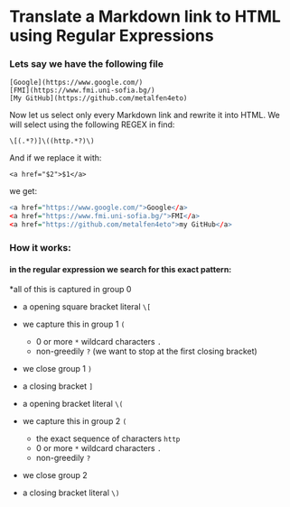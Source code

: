 # Translate a Markdown link to HTML using Regular Expressions

### Lets say we have the following file
```
[Google](https://www.google.com/)
[FMI](https://www.fmi.uni-sofia.bg/)
[My GitHub](https://github.com/metalfen4eto)
```
Now let us select only every Markdown link and rewrite it into HTML.
We will select using the following REGEX in find:
```regex
\[(.*?)]\((http.*?)\)
```
And if we replace it with:
```regex
<a href="$2">$1</a>
```
we get:
```r
<a href="https://www.google.com/">Google</a>
<a href="https://www.fmi.uni-sofia.bg/">FMI</a>
<a href="https://github.com/metalfen4eto">my GitHub</a>
```

### How it works:
#### in the regular expression we search for this exact pattern:

*all of this is captured in group 0
- a opening square bracket literal ```\[```

- we capture this in group 1 ```(```
	- 0 or more ```*``` wildcard characters ```.``` 
	- non-greedily ```?``` (we want to stop at the first closing bracket)
- we close group 1 ```)```

- a closing bracket ```]```

- a opening bracket literal ```\(```

- we capture this in group 2 ```(```
	- the exact sequence of characters ```http```
	- 0 or more ```*``` wildcard characters ```.``` 
	- non-greedily ```?```
- we close group 2

- a closing bracket literal ```\)```